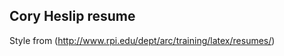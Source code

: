 Cory Heslip resume
------------------

Style from (http://www.rpi.edu/dept/arc/training/latex/resumes/)

